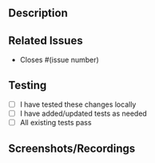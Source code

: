 <!--
Thanks for your contribution!
Please check the following to make sure your contribution follows our guideline when developing.
-->

## Description

<!-- Describe your changes in detail -->

## Related Issues

<!-- Link any related issues here -->

- Closes #(issue number)

## Testing

- [ ] I have tested these changes locally
- [ ] I have added/updated tests as needed
- [ ] All existing tests pass

## Screenshots/Recordings

<!-- Add screenshots or recordings if your changes affect the UI -->
